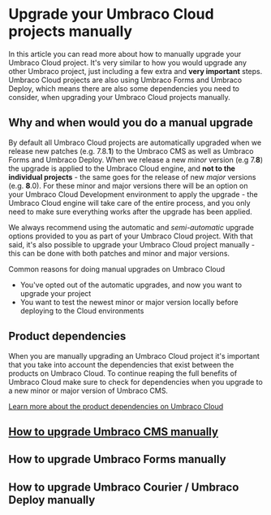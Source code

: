 # Upgrade your Umbraco Cloud projects manually

In this article you can read more about how to manually upgrade your Umbraco Cloud project. It's very similar to how you would upgrade any other Umbraco project, just including a few extra and **very important** steps. Umbraco Cloud projects are also using Umbraco Forms and Umbraco Deploy, which means there are also some dependencies you need to consider, when upgrading your Umbraco Cloud projects manually.

## Why and when would you do a manual upgrade

By default all Umbraco Cloud projects are automatically upgraded when we release new patches (e.g. 7.8.**1**) to the Umbraco CMS as well as Umbraco Forms and Umbraco Deploy. When we release a new *minor* version (e.g 7.**8**) the upgrade is applied to the Umbraco Cloud engine, and **not to the individual projects** - the same goes for the release of new *major* versions (e.g. **8**.0). For these minor and major versions there will be an option on your Umbraco Cloud Development environment to apply the upgrade - the Umbraco Cloud engine will take care of the entire process, and you only need to make sure everything works after the upgrade has been applied.

We always recommend using the automatic and *semi-automatic* upgrade options provided to you as part of your Umbraco Cloud project. With that said, it's also possible to upgrade your Umbraco Cloud project manually - this can be done with both patches and minor and major versions. 

Common reasons for doing manual upgrades on Umbraco Cloud

* You've opted out of the automatic upgrades, and now you want to upgrade your project
* You want to test the newest minor or major version locally before deploying to the Cloud environments

## Product dependencies

When you are manually upgrading an Umbraco Cloud project it's important that you take into account the dependencies that exist between the products on Umbraco Cloud. To continue reaping the full benefits of Umbraco Cloud make sure to check for dependencies when you upgrade to a new minor or major version of Umbraco CMS.

[Learn more about the product dependencies on Umbraco Cloud](../Product-Dependencies)

## [How to upgrade Umbraco CMS manually](Manual-CMS-upgrade.md)

## How to upgrade Umbraco Forms manually

## How to upgrade Umbraco Courier / Umbraco Deploy manually
